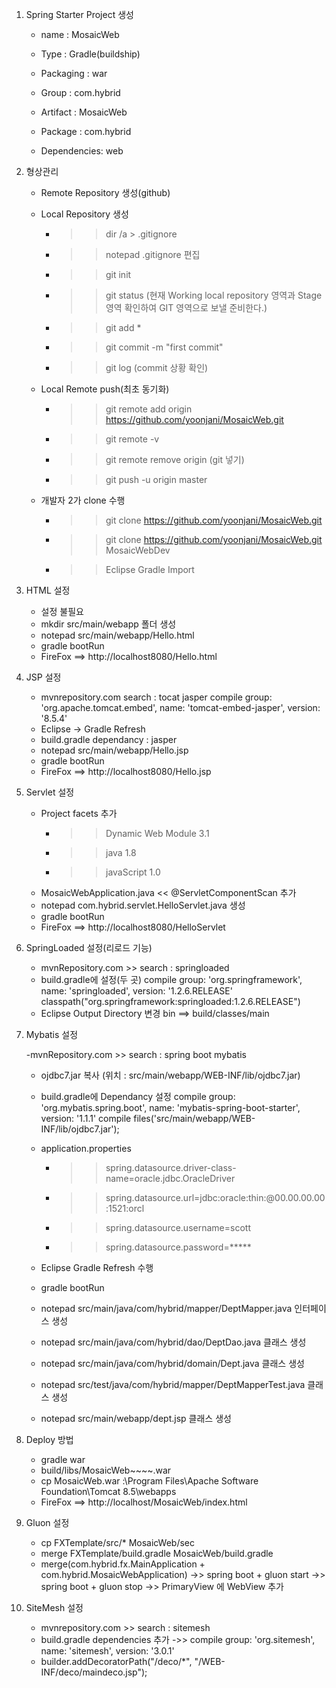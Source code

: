 1. Spring Starter Project 생성

	- name : MosaicWeb
	- Type : Gradle(buildship)
	- Packaging : war
	- Group : com.hybrid
	- Artifact : MosaicWeb
	- Package : com.hybrid
	
	- Dependencies: web
	
2. 형상관리

	- Remote Repository 생성(github)
	
	- Local Repository 생성
		- >> dir /a > .gitignore
		- >> notepad .gitignore 편집
		- >> git init
		- >> git status (현재 Working local repository 영역과  Stage 영역 확인하여 GIT 영역으로 보낼 준비한다.)
		- >> git add *
		- >> git commit -m "first commit"
		- >> git log (commit 상황 확인)
		
	- Local Remote push(최초 동기화)
		- >> git remote add origin https://github.com/yoonjani/MosaicWeb.git
		- >> git remote -v
		- >> git remote remove origin (git 넣기)
		- >> git push -u origin master

	- 개발자 2가 clone 수행
		- >> git clone https://github.com/yoonjani/MosaicWeb.git
		- >> git clone https://github.com/yoonjani/MosaicWeb.git MosaicWebDev
		- >> Eclipse Gradle Import
3. HTML 설정
 
	- 설정 불필요
	- mkdir src/main/webapp 폴더 생성
	- notepad src/main/webapp/Hello.html
	- gradle bootRun
	- FireFox ==> http://localhost8080/Hello.html
	
4. JSP 설정

	- mvnrepository.com search : tocat jasper
	  compile group: 'org.apache.tomcat.embed', name: 'tomcat-embed-jasper', version: '8.5.4'
	- Eclipse -> Gradle Refresh 
	- build.gradle dependancy : jasper
	- notepad src/main/webapp/Hello.jsp
	- gradle bootRun
	- FireFox ==> http://localhost8080/Hello.jsp
	
5. Servlet 설정
	
	- Project facets 추가
		- >> Dynamic Web Module 3.1
		- >> java 1.8
		- >> javaScript 1.0
	- MosaicWebApplication.java << @ServletComponentScan 추가
	- notepad com.hybrid.servlet.HelloServlet.java 생성
	- gradle bootRun
	- FireFox ==> http://localhost8080/HelloServlet

6. SpringLoaded 설정(리로드 기능)
	
	- mvnRepository.com >> search : springloaded
	- build.gradle에 설정(두 곳)
		compile group: 'org.springframework', name: 'springloaded', version: '1.2.6.RELEASE'
		classpath("org.springframework:springloaded:1.2.6.RELEASE")
	- Eclipse Output Directory 변경
	  bin ==> build/classes/main	
	
7. Mybatis 설정

	-mvnRepository.com >> search : spring boot mybatis
	- ojdbc7.jar 복사 (위치 : src/main/webapp/WEB-INF/lib/ojdbc7.jar) 
	- build.gradle에 Dependancy 설정
		compile group: 'org.mybatis.spring.boot', name: 'mybatis-spring-boot-starter', version: '1.1.1'
		compile files('src/main/webapp/WEB-INF/lib/ojdbc7.jar');
	- application.properties
		- >> spring.datasource.driver-class-name=oracle.jdbc.OracleDriver
		- >> spring.datasource.url=jdbc:oracle:thin:@00.00.00.00:1521:orcl
		- >> spring.datasource.username=scott
		- >> spring.datasource.password=*****
			
	- Eclipse Gradle Refresh 수행	
	- gradle bootRun
	- notepad src/main/java/com/hybrid/mapper/DeptMapper.java 인터페이스 생성
	- notepad src/main/java/com/hybrid/dao/DeptDao.java 클래스 생성
	- notepad src/main/java/com/hybrid/domain/Dept.java 클래스 생성
	- notepad src/test/java/com/hybrid/mapper/DeptMapperTest.java 클래스 생성
	- notepad src/main/webapp/dept.jsp 클래스 생성
	
8. Deploy 방법

	- gradle war
	- build/libs/MosaicWeb~~~~.war
	- cp MosaicWeb.war :\Program Files\Apache Software Foundation\Tomcat 8.5\webapps
	- FireFox ==> http://localhost/MosaicWeb/index.html
	
9. Gluon 설정	

	- cp FXTemplate/src/* MosaicWeb/sec
	- merge FXTemplate/build.gradle MosaicWeb/build.gradle
	- merge(com.hybrid.fx.MainApplication + com.hybrid.MosaicWebApplication)
		->> spring boot + gluon start
		->> spring boot + gluon stop
		->> PrimaryView 에 WebView 추가
		
10. SiteMesh 설정

	- mvnrepository.com >> search : sitemesh
	- build.gradle dependencies 추가
		->> compile group: 'org.sitemesh', name: 'sitemesh', version: '3.0.1'
	- builder.addDecoratorPath("/deco/*", "/WEB-INF/deco/maindeco.jsp");	
	